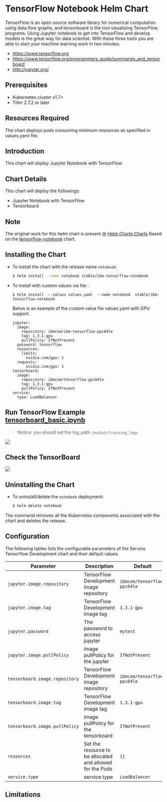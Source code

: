 # TensorFlow Notebook Helm Chart

TensorFlow is an open source software library for numerical computation using data flow graphs, and tensorboard is the tool visualizing TensorFlow programs. Using Jupyter notebook to get into TensorFlow and develop models is the great way for data scientist. With these three tools you are able to start your machine learning work in two minutes.

-  https://www.tensorflow.org
-  https://www.tensorflow.org/programmers_guide/summaries_and_tensorboard
-  http://jupyter.org/

## Prerequisites

- Kubernetes cluster v1.7+ 
- Tiller 2.7.2 or later

## Resources Required

The chart deploys pods consuming minimum resources as specified in values.yaml file.

## Introduction

This chart will deploy Jupyter Notebook with TensorFlow

## Chart Details

This chart will deploy the followings:

- Jupyter Notebook with TensorFlow
- Tensorboard

## Note
The original work for this helm chart is present @ [Helm Charts Charts]( https://github.com/helm/charts) Based on the [tensorflow-notebook]( https://github.com/helm/charts/tree/master/stable/tensorflow-notebook) chart.

## Installing the Chart

* To install the chart with the release name `notebook`:

  ```bash
  $ helm install --name notebook stable/ibm-tensorflow-notebook
  ```

* To install with custom values via file :
  
  ```
  $ helm install  --values values.yaml  --name notebook  stable/ibm-tensorflow-notebook
  ```
  
  Below is an example of the custom value file values.yaml with GPU support.
  
  ```
  jupyter:
    image:
      repository: ibmcom/ibm-tensorflow-ppc64le
      tag: 1.3.1-gpu
      pullPolicy: IfNotPresent
    password: tensorflow
    resources:
      limits:
        nvidia.com/gpu: 1
    requests:
        nvidia.com/gpu: 1
  tensorboard: 
    image:   
      repository: ibmcom/tensorflow-ppc64le 
      tag: 1.3.1-gpu
      pullPolicy: IfNotPresent
  service:
    type: LoadBalancer
  ```


## Run TensorFlow Example [tensorboard_basic.ipynb](https://github.com/cheyang/TensorFlow-Examples/blob/master/notebooks/4_Utils/tensorboard_basic.ipynb)

> Notice: you should set the log_path  `/output/training_logs`

![](jupyter.jpg)

## Check the TensorBoard

![](tensorboard.jpg)

## Uninstalling the Chart

* To uninstall/delete the `notebook` deployment:

	```bash
	$ helm delete notebook
	```

The command removes all the Kubernetes components associated with the chart and deletes the release.

## Configuration

The following tables lists the configurable parameters of the Service Tensorflow Development
chart and their default values.

| Parameter | Description | Default |
|-----------|-------------|---------|
| `jupyter.image.repository` | TensorFlow Development image repository | `ibmcom/tensorflow-ppc64le` |
| `jupyter.image.tag` | TensorFlow Development image tag | `1.3.1-gpu` |
| `jupyter.password` | The password to access jupyter | `mytest` |
| `jupyter.image.pullPolicy` | image pullPolicy for the  jupyter | `IfNotPresent` |
| `tensorboard.image.repository` | TensorFlow Development image repository | `ibmcom/tensorflow-ppc64le` |
| `tensorboard.image.tag` | TensorFlow Development image tag | `1.3.1-gpu` |
| `tensorboard.image.pullPolicy` | image pullPolicy for the  tensorboard | `IfNotPresent` |
| `resources` | Set the resource to be allocated and allowed for the Pods | `{}` |
| `service.type` | service type | `LoadBalancer` |

## Limitations
